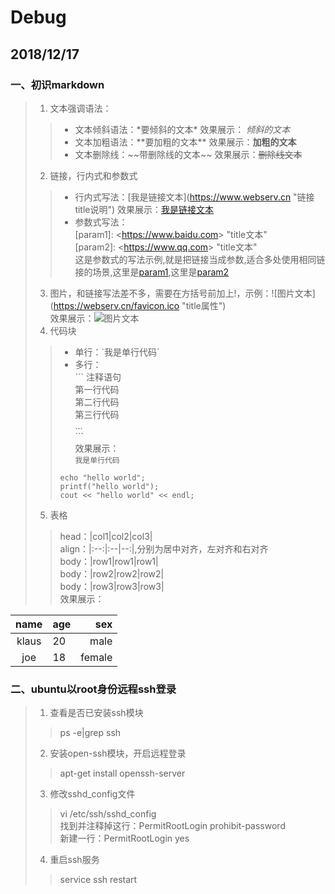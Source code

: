 # Debug
## 2018/12/17
### 一、初识markdown
> 1. 文本强调语法：
> > - 文本倾斜语法：\*要倾斜的文本\* 效果展示： *倾斜的文本*
> > - 文本加粗语法：\*\*要加粗的文本\*\* 效果展示：**加粗的文本**
> > - 文本删除线：\~\~带删除线的文本\~\~ 效果展示：~~删除线文本~~
> 2. 链接，行内式和参数式
> > - 行内式写法：\[我是链接文本\](https://www.webserv.cn "链接title说明") 效果展示：[我是链接文本](https://www.webserv.cn "链接title说明")
> > - 参数式写法：   
      \[param1\]: &lt;https://www.baidu.com&gt; "title文本"   
      \[param2\]: &lt;https://www.qq.com&gt; "title文本"   
      这是参数式的写法示例,就是把链接当成参数,适合多处使用相同链接的场景,这里是[param1],这里是[param2]
> 3. 图片，和链接写法差不多，需要在方括号前加上!，示例：!\[图片文本\](https://webserv.cn/favicon.ico "title属性")   
    效果展示：![图片文本](https://timgsa.baidu.com/timg?image&quality=80&size=b9999_10000&sec=1545029079389&di=b56756011ac014df29670290bff9c059&imgtype=0&src=http%3A%2F%2Ffscomps.fotosearch.com%2Fcompc%2FCSP%2FCSP703%2Fk40308705.jpg "title提示")
> 4. 代码块
> > - 单行：\`我是单行代码\`
> > - 多行：   
      \`\`\` 注释语句   
      第一行代码   
      第二行代码   
      第三行代码   
      ...   
      \`\`\`   
      效果展示：   
      `我是单行代码`   
> > ``` 多行代码注释语句
> > echo "hello world";
> > printf("hello world");
> > cout << "hello world" << endl;
> > ```
> 5. 表格
> > head：\|col1\|col2\|col3\|   
> > align：\|:--:\|:--\|--:\|,分别为居中对齐，左对齐和右对齐   
> > body：\|row1\|row1\|row1\|   
> > body：\|row2\|row2\|row2\|   
> > body：\|row3\|row3\|row3\|   
> > 效果展示：

|name|age|sex|
|:--:|:--|--:|
|klaus|20|male|
|joe|18|female|


[param1]: <https://www.baidu.com> "title文本"
[param2]: <https://www.baidu.com> "title文本"

### 二、ubuntu以root身份远程ssh登录
> 1. 查看是否已安装ssh模块
> > ps -e|grep ssh
> 2. 安装open-ssh模块，开启远程登录
> > apt-get install openssh-server
> 3. 修改sshd_config文件
> > vi /etc/ssh/sshd_config   
    找到并注释掉这行：PermitRootLogin prohibit-password   
    新建一行：PermitRootLogin yes
> 4. 重启ssh服务
> > service ssh restart